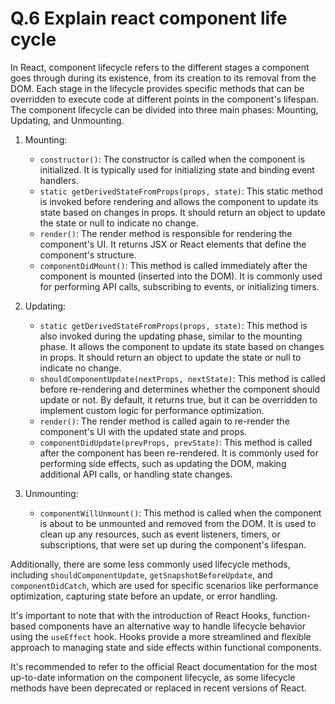# Q.6 Explain react component life cycle 

In React, component lifecycle refers to the different stages a component goes through during its existence, from its creation to its removal from the DOM. Each stage in the lifecycle provides specific methods that can be overridden to execute code at different points in the component's lifespan. The component lifecycle can be divided into three main phases: Mounting, Updating, and Unmounting.

1. Mounting:
   - `constructor()`: The constructor is called when the component is initialized. It is typically used for initializing state and binding event handlers.
   - `static getDerivedStateFromProps(props, state)`: This static method is invoked before rendering and allows the component to update its state based on changes in props. It should return an object to update the state or null to indicate no change.
   - `render()`: The render method is responsible for rendering the component's UI. It returns JSX or React elements that define the component's structure.
   - `componentDidMount()`: This method is called immediately after the component is mounted (inserted into the DOM). It is commonly used for performing API calls, subscribing to events, or initializing timers.

2. Updating:
   - `static getDerivedStateFromProps(props, state)`: This method is also invoked during the updating phase, similar to the mounting phase. It allows the component to update its state based on changes in props. It should return an object to update the state or null to indicate no change.
   - `shouldComponentUpdate(nextProps, nextState)`: This method is called before re-rendering and determines whether the component should update or not. By default, it returns true, but it can be overridden to implement custom logic for performance optimization.
   - `render()`: The render method is called again to re-render the component's UI with the updated state and props.
   - `componentDidUpdate(prevProps, prevState)`: This method is called after the component has been re-rendered. It is commonly used for performing side effects, such as updating the DOM, making additional API calls, or handling state changes.

3. Unmounting:
   - `componentWillUnmount()`: This method is called when the component is about to be unmounted and removed from the DOM. It is used to clean up any resources, such as event listeners, timers, or subscriptions, that were set up during the component's lifespan.

Additionally, there are some less commonly used lifecycle methods, including `shouldComponentUpdate`, `getSnapshotBeforeUpdate`, and `componentDidCatch`, which are used for specific scenarios like performance optimization, capturing state before an update, or error handling.

It's important to note that with the introduction of React Hooks, function-based components have an alternative way to handle lifecycle behavior using the `useEffect` hook. Hooks provide a more streamlined and flexible approach to managing state and side effects within functional components.

It's recommended to refer to the official React documentation for the most up-to-date information on the component lifecycle, as some lifecycle methods have been deprecated or replaced in recent versions of React.
